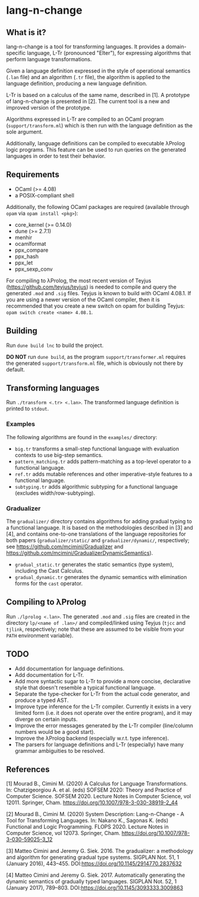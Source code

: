 # lang-n-change

## What is it?

lang-n-change is a tool for transforming languages.
It provides a domain-specific language, L-Tr (pronounced "Elter"), for expressing algorithms that perform language transformations.

Given a language definition expressed in the style of operational semantics (`.lan` file) and an algorithm (`.tr` file), the algorithm is applied to the language definition, producing a new language definition.

L-Tr is based on a calculus of the same name, described in [1].
A prototype of lang-n-change is presented in [2].
The current tool is a new and improved version of the prototype.

Algorithms expressed in L-Tr are compiled to an OCaml program (`support/transform.ml`) which is then run with the language definition as the sole argument.

Additionally, language definitions can be compiled to executable λProlog logic programs.
This feature can be used to run queries on the generated languages in order to test their behavior.

## Requirements

- OCaml (>= 4.08)
- a POSIX-compliant shell

Additionally, the following OCaml packages are required (available through `opam` via `opam install <pkg>`):

- core_kernel (>= 0.14.0)
- dune (>= 2.7.1)
- menhir
- ocamlformat
- ppx_compare
- ppx_hash
- ppx_let
- ppx_sexp_conv

For compiling to λProlog, the most recent version of Teyjus (https://github.com/teyjus/teyjus) is needed to compile and query the generated `.mod` and `.sig` files.
Teyjus is known to build with OCaml 4.08.1.
If you are using a newer version of the OCaml compiler, then it is recommended that you create a new switch on opam for building Teyjus: `opam switch create <name> 4.08.1`.

## Building

Run `dune build lnc` to build the project.

**DO NOT** run `dune build`, as the program `support/transformer.ml` requires the generated `support/transform.ml` file, which is obviously not there by default.

## Transforming languages

Run `./transform <.tr> <.lan>`. The transformed language definition is printed to `stdout`.

### Examples

The following algorithms are found in the `examples/` directory:

- `big.tr` transforms a small-step functional language with evaluation contexts to use big-step semantics.
- `pattern_matching.tr` adds pattern-matching as a top-level operator to a functional language. 
- `ref.tr` adds mutable references and other imperative-style features to a functional language.
- `subtyping.tr` adds algorithmic subtyping for a functional language (excludes width/row-subtyping).

### Gradualizer

The `gradualizer/` directory contains algorithms for adding gradual typing to a functional language. It is based on the methodologies described in [3] and [4], and contains one-to-one translations of the language repositories for both papers (`gradualizer/static/` and `gradualizer/dynamic/`, respectively; see https://github.com/mcimini/Gradualizer and https://github.com/mcimini/GradualizerDynamicSemantics).

- `gradual_static.tr` generates the static semantics (type system), including the Cast Calculus.
- `gradual_dynamic.tr` generates the dynamic semantics with elimination forms for the `cast` operator.

## Compiling to λProlog

Run `./lprolog <.lan>`. The generated `.mod` and `.sig` files are created in the directory `lp/<name of .lan>/` and compiled/linked using Teyjus (`tjcc` and `tjlink`, respectively; note that these are assumed to be visible from your `PATH` environment variable).

## TODO

- Add documentation for language definitions.
- Add documentation for L-Tr.
- Add more syntactic sugar to L-Tr to provide a more concise, declarative style that doesn't resemble a typical functional language.
- Separate the type-checker for L-Tr from the actual code generator, and produce a typed AST.
- Improve type inference for the L-Tr compiler. Currently it exists in a very limited form (i.e. it does not operate over the entire program), and it may diverge on certain inputs.
- Improve the error messages generated by the L-Tr compiler (line/column numbers would be a good start).
- Improve the λProlog backend (especially w.r.t. type inference).
- The parsers for language definitions and L-Tr (especially) have many grammar ambiguities to be resolved.

## References

[1] Mourad B., Cimini M. (2020) A Calculus for Language Transformations. In: Chatzigeorgiou A. et al. (eds) SOFSEM 2020: Theory and Practice of Computer Science. SOFSEM 2020. Lecture Notes in Computer Science, vol 12011. Springer, Cham. https://doi.org/10.1007/978-3-030-38919-2_44

[2] Mourad B., Cimini M. (2020) System Description: Lang-n-Change - A Tool for Transforming Languages. In: Nakano K., Sagonas K. (eds) Functional and Logic Programming. FLOPS 2020. Lecture Notes in Computer Science, vol 12073. Springer, Cham. https://doi.org/10.1007/978-3-030-59025-3_12

[3] Matteo Cimini and Jeremy G. Siek. 2016. The gradualizer: a methodology and algorithm for generating gradual type systems. SIGPLAN Not. 51, 1 (January 2016), 443–455. DOI:https://doi.org/10.1145/2914770.2837632 

[4] Matteo Cimini and Jeremy G. Siek. 2017. Automatically generating the dynamic semantics of gradually typed languages. SIGPLAN Not. 52, 1 (January 2017), 789–803. DOI:https://doi.org/10.1145/3093333.3009863 
